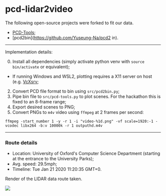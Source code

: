 # pcd-lidar2video

The following open-source projects were forked to fit our data.

* [PCD-Tools](https://github.com/alirezaasvadi/PCD-Tools);
* [pcd2bin](https://github.com/Yuseung-Na/pcd2 in).

---

Implementation details:

0. Install all dependencies (simply activate python venv with `source bin/activate` or equivalent);
  * If running Windows and WSL2, plotting requires a X11 server on host (e.g. [VcXsrv](https://sourceforge.net/projects/vcxsrv/);
2. Convert PCD file format to bin using `src/pcd2bin.py`;
3. Pipe bin file to `src/pcd-tools.py` to plot scenes. For the hackathon this is fixed to an 8-frame range;
4. Export desired scenes to PNG;
5. Convert PNGs to `m4v` video using `ffmpeg` at 2 frames per second:

```
ffmpeg -start_number 1 -y -r 1 -i "video-%1d.png" -vf scale=1920:-1 -vcodec libx264 -b:v 10000k -r 1 outputhd.m4v
```

---

### Route details

* Location: University of Oxford's Computer Science Department (starting at the entrance to the University Parks);
* Avg. speed: 29.5mph;
* Timeline: Tue Jan 21 2020 11:20:35 GMT+0.

Render of the LIDAR data route taken.

![](data/video.gif)
